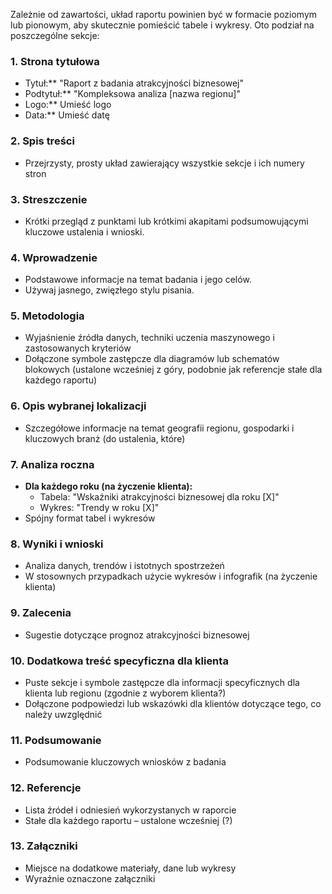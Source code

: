 Zależnie od zawartości, układ raportu powinien być w formacie poziomym lub pionowym, aby skutecznie pomieścić tabele i wykresy. Oto podział na poszczególne sekcje:

### 1. Strona tytułowa
- Tytuł:** "Raport z badania atrakcyjności biznesowej"
- Podtytuł:** "Kompleksowa analiza [nazwa regionu]"
- Logo:** Umieść logo
- Data:** Umieść datę

### 2. Spis treści
- Przejrzysty, prosty układ zawierający wszystkie sekcje i ich numery stron

### 3. Streszczenie
- Krótki przegląd z punktami lub krótkimi akapitami podsumowującymi kluczowe ustalenia i wnioski.

### 4. Wprowadzenie
- Podstawowe informacje na temat badania i jego celów.
- Używaj jasnego, zwięzłego stylu pisania.

### 5. Metodologia
- Wyjaśnienie źródła danych, techniki uczenia maszynowego i zastosowanych kryteriów
- Dołączone symbole zastępcze dla diagramów lub schematów blokowych (ustalone wcześniej z góry, podobnie jak referencje stałe dla każdego raportu)

### 6. Opis wybranej lokalizacji
- Szczegółowe informacje na temat geografii regionu, gospodarki i kluczowych branż (do ustalenia, które)

### 7. Analiza roczna
- **Dla każdego roku (na życzenie klienta):**
  - Tabela: "Wskaźniki atrakcyjności biznesowej dla roku [X]"
  - Wykres: "Trendy w roku [X]"
- Spójny format tabel i wykresów

### 8. Wyniki i wnioski
- Analiza danych, trendów i istotnych spostrzeżeń
- W stosownych przypadkach użycie wykresów i infografik (na życzenie klienta)

### 9. Zalecenia
- Sugestie dotyczące prognoz atrakcyjności biznesowej

### 10. Dodatkowa treść specyficzna dla klienta
- Puste sekcje i symbole zastępcze dla informacji specyficznych dla klienta lub regionu (zgodnie z wyborem klienta?)
- Dołączone podpowiedzi lub wskazówki dla klientów dotyczące tego, co należy uwzględnić

### 11. Podsumowanie
- Podsumowanie kluczowych wniosków z badania

### 12. Referencje
- Lista źródeł i odniesień wykorzystanych w raporcie
- Stałe dla każdego raportu – ustalone wcześniej (?)

### 13. Załączniki
- Miejsce na dodatkowe materiały, dane lub wykresy
- Wyraźnie oznaczone załączniki


